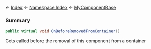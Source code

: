 ← [Index](Api-Index) ← [Namespace Index](Namespace-Index) ← [MyComponentBase](VRage.Game.Components.MyComponentBase)

### Summary

```csharp
public virtual void OnBeforeRemovedFromContainer()
```

Gets called before the removal of this component from a container

